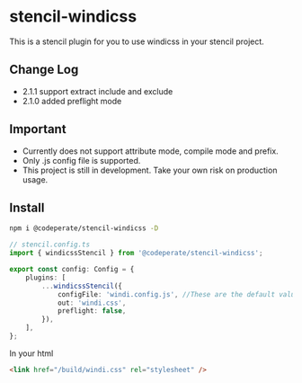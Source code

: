 # stencil-windicss

This is a stencil plugin for you to use windicss in your stencil project.

## Change Log

- 2.1.1 support extract include and exclude
- 2.1.0 added preflight mode

## Important

- Currently does not support attribute mode, compile mode and prefix.
- Only .js config file is supported.
- This project is still in development. Take your own risk on production usage.

## Install

```bash
npm i @codeperate/stencil-windicss -D
```

```ts
// stencil.config.ts
import { windicssStencil } from '@codeperate/stencil-windicss';

export const config: Config = {
	plugins: [
		...windicssStencil({
			configFile: 'windi.config.js', //These are the default value
			out: 'windi.css',
			preflight: false,
		}),
	],
};
```

In your html

```html
<link href="/build/windi.css" rel="stylesheet" />
```
